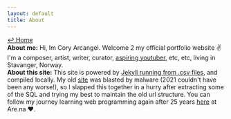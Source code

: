 ```yaml
---
layout: default
title: About
---
```

<a href="../">↩ Home</a>  
<b>About me:</b> Hi, Im Cory Arcangel. Welcome 2 my official portfolio website ✌️ I'm a composer, artist, writer, curator, [aspiring youtuber](https://www.youtube.com/user/coryarcangel), etc, etc, living in Stavanger, Norway. 
<br> 
<b>About this site:</b> This site is powered by [Jekyll running from .csv files](https://github.com/coryarcangel/coryarcangel.com-2021), and compiled locally. My old [site](https://conifer.rhizome.org/cory_arcangel/coryarcangelcom/20211205113448/https://coryarcangel.com) was blasted by malware (2021 couldn't have been any worse!), so I slapped this together in a hurry after extracting some of the SQL and trying my best to maintain the old url structure. You can follow my journey learning web programming again after 25 years [here](https://www.are.na/cory-arcangel/web-programming-vbyqgtju2y4) at Are.na ❤️. 

